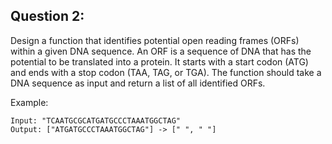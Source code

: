 ## Question 2:
Design a function that identifies potential open reading frames (ORFs) within a given DNA sequence. An ORF is a sequence of DNA that has the potential to be translated into a protein. It starts with a start codon (ATG) and ends with a stop codon (TAA, TAG, or TGA). The function should take a DNA sequence as input and return a list of all identified ORFs.

Example:
```
Input: "TCAATGCGCATGATGCCCTAAATGGCTAG"
Output: ["ATGATGCCCTAAATGGCTAG"] -> [" ", " "]
```
